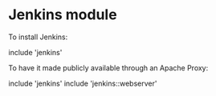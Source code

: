 Jenkins module
==============

To install Jenkins:

 include 'jenkins'

To have it made publicly available through an Apache Proxy:

 include 'jenkins'
 include 'jenkins::webserver'
